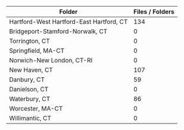 | Folder                                   |   Files / Folders |
|------------------------------------------|-------------------|
| Hartford-West Hartford-East Hartford, CT |               134 |
| Bridgeport-Stamford-Norwalk, CT          |                 0 |
| Torrington, CT                           |                 0 |
| Springfield, MA-CT                       |                 0 |
| Norwich-New London, CT-RI                |                 0 |
| New Haven, CT                            |               107 |
| Danbury, CT                              |                59 |
| Danielson, CT                            |                 0 |
| Waterbury, CT                            |                86 |
| Worcester, MA-CT                         |                 0 |
| Willimantic, CT                          |                 0 |